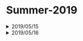 # Summer-2019

<details>
<summary>2019/05/15</summary>
<br>10:30-13:30 : Artificial Intelligence <a href="https://ocw.mit.edu/courses/electrical-engineering-and-computer-science/6-034-artificial-intelligence-fall-2010/lecture-videos/lecture-7-constraints-interpreting-line-drawings/">Lecture 7</a>
<br>14:00-15:00 : Artificial Intelligence <a href="https://ocw.mit.edu/courses/electrical-engineering-and-computer-science/6-034-artificial-intelligence-fall-2010/mega-recitation-videos/mega-recitation-2-basic-search-optimal-search/">Mega-Recitation 2</a>
<br>16:00-17:00 : Artificial Intelligence <a href="https://ocw.mit.edu/courses/electrical-engineering-and-computer-science/6-034-artificial-intelligence-fall-2010/mega-recitation-videos/mega-recitation-3-games-minimax-alpha-beta/">Mega-Recitation 3</a>
<br>17:30-19:30 : Artificial Intelligence <a href="https://ocw.mit.edu/courses/electrical-engineering-and-computer-science/6-034-artificial-intelligence-fall-2010/lecture-videos/lecture-8-constraints-search-domain-reduction/">Lecture 8</a>
</details>
<details>
<summary>2019/05/16</summary>
<br>09:00-10:10 : Artificial Intelligence <a href="https://ocw.mit.edu/courses/electrical-engineering-and-computer-science/6-034-artificial-intelligence-fall-2010/lecture-videos/lecture-9-constraints-visual-object-recognition/">Lecture 9</a>
<br>11:00-12:30 : Artificial Intelligence <a href="https://ocw.mit.edu/courses/electrical-engineering-and-computer-science/6-034-artificial-intelligence-fall-2010/lecture-videos/lecture-10-introduction-to-learning-nearest-neighbors/">Lecture 10</a>
<br>16:00-18:00 : Artificial Intelligence <a href="https://ocw.mit.edu/courses/electrical-engineering-and-computer-science/6-034-artificial-intelligence-fall-2010/lecture-videos/lecture-11-learning-identification-trees-disorder/">Lecture 11</a>
<br>19:00-20:00 : Artificial Intelligence <a href="https://www.bilibili.com/video/av17963543/?p=12">Lecture 12(2010)</a> Just vedio.
<br>20:30-21:30 : Deeplizard <a href="http://deeplizard.com/learn/video/v5cngxo4mIg">PyTorch Prerequisites - Syllabus for Neural Network Programming Series</a> <a href="http://deeplizard.com/learn/video/gZmobeGL0Yg">Deep Learning playlist overview & Machine Learning intro</a> 
</details>
